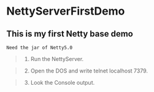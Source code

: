 # NettyServerFirstDemo

## This is my first Netty base demo

``
    Need the jar of Netty5.0
``

> 1. Run the NettyServer.

> 2. Open the DOS and write telnet localhost 7379. 

> 3. Look the Console output.
